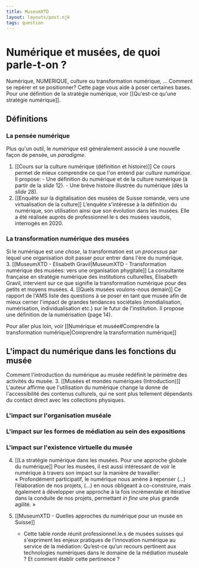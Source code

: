 ```yaml
---
title: MuseumXTD
layout: layouts/post.njk
tags: question
---
```

# Numérique et musées, de quoi parle-t-on ?
Numérique, NUMERIQUE, culture ou transformation numérique, ... Comment se repérer et se positionner? Cette page vous aide à poser certaines bases.
Pour une définition de la stratégie numérique, voir [[Qu'est-ce qu'une stratégie numérique]]. 

## Définitions
### La pensée numérique
Plus qu'un outil, le *numérique* est généralement associé à une nouvelle façon de pensée, un *paradigme*. 
1. [[Cours sur la culture numérique (définition et histoire)]]
   Ce cours permet de mieux comprendre ce que l'on entend par _culture numérique_. Il propose:
	   - Une définition du numérique et de la culture numérique (à partir de la _slide_ 12).
	   - Une brève histoire illustrée du numérique (dès la _slide_ 28).
2. [[Enquête sur la digitalisation des musées de Suisse romande, vers une virtualisation de la culture]] 
   L’enquête s'intéresse à la définition du numérique, son utilisation ainsi que son évolution dans les musées. Elle a été réalisée auprès de professionnel·le·s des musées vaudois, interrogés en 2020. 

### La transformation numérique des musées
Si le numérique est une *chose*, la transformation est un *processus* par lequel une organisation doit passer pour entrer dans l'ère du numérique.  
3. [[MuseumXTD - Elisabeth Gravil|MuseumXTD - Transformation numérique des musées: vers une organisation phygitale]]
   La consultante française en stratégie numérique des institutions culturelles, Elisabeth Gravil, intervient sur ce que signifie la transformation numérique pour des petits et moyens musées. 
4. [[Quels musées voulons-nous demain]] 
   Ce rapport de l'AMS liste des questions à se poser en tant que musée afin de mieux cerner l'impact de grandes tendances sociétales (mondialisation, numérisation, individualisation etc.) sur le futur de l'institution. Il propose une définition de la numérisation (page 14). 

Pour aller plus loin, voir [[Numérique et musée#Comprendre la transformation numérique|Comprendre la transformation numérique]]

## L'impact du numérique dans les fonctions du musée
Comment l'introduction du numérique au musée redéfinit le périmètre des activités du musée. 
3. [[Musées et mondes numériques (Introduction)]]
   L'auteur affirme que l'utilisation du numérique change la donne de l'accessibilité des contenus culturels, qui ne sont plus tellement dépendants du contact direct avec les collections physiques. 

### L'impact sur l'organisation muséale

### L'impact sur les formes de médiation au sein des expositions 

### L'impact sur l'existence virtuelle du musée 


4. [[La stratégie numérique dans les musées. Pour une approche globale du numérique]]
   Pour les musées, il est aussi intéressant de voir le numérique à travers son impact sur la manière de travailler: « Profondément participatif, le numérique nous amène à repenser (…) l’élaboration de nos projets, (…) en nous obligeant à co-construire, mais également à développer une approche à la fois incrémentale et itérative dans la conduite de nos projets, permettant _in fine_ une plus grande agilité. »

5. [[MuseumXTD - Quelles approches du numérique pour un musée en Suisse]]
	- Cette table ronde réunit professionnel.le.s de musées suisses qui s'expriment les enjeux pratiques de l'innovation numérique au service de la médiation: Qu’est-ce qu’un recours pertinent aux technologies numériques dans le domaine de la médiation muséale ? Et comment établir cette pertinence ?

